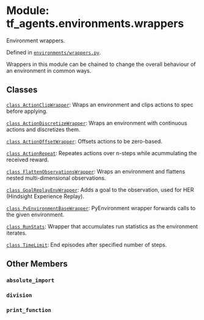<div itemscope itemtype="http://developers.google.com/ReferenceObject">
<meta itemprop="name" content="tf_agents.environments.wrappers" />
<meta itemprop="path" content="Stable" />
<meta itemprop="property" content="absolute_import"/>
<meta itemprop="property" content="division"/>
<meta itemprop="property" content="print_function"/>
</div>

# Module: tf_agents.environments.wrappers

Environment wrappers.



Defined in [`environments/wrappers.py`](https://github.com/tensorflow/agents/tree/master/tf_agents/environments/wrappers.py).

<!-- Placeholder for "Used in" -->

Wrappers in this module can be chained to change the overall behaviour of an
environment in common ways.

## Classes

[`class ActionClipWrapper`](../../tf_agents/environments/wrappers/ActionClipWrapper.md): Wraps an environment and clips actions to spec before applying.

[`class ActionDiscretizeWrapper`](../../tf_agents/environments/wrappers/ActionDiscretizeWrapper.md): Wraps an environment with continuous actions and discretizes them.

[`class ActionOffsetWrapper`](../../tf_agents/environments/wrappers/ActionOffsetWrapper.md): Offsets actions to be zero-based.

[`class ActionRepeat`](../../tf_agents/environments/wrappers/ActionRepeat.md): Repeates actions over n-steps while acummulating the received reward.

[`class FlattenObservationsWrapper`](../../tf_agents/environments/wrappers/FlattenObservationsWrapper.md): Wraps an environment and flattens nested multi-dimensional observations.

[`class GoalReplayEnvWrapper`](../../tf_agents/environments/wrappers/GoalReplayEnvWrapper.md): Adds a goal to the observation, used for HER (Hindsight Experience Replay).

[`class PyEnvironmentBaseWrapper`](../../tf_agents/environments/wrappers/PyEnvironmentBaseWrapper.md): PyEnvironment wrapper forwards calls to the given environment.

[`class RunStats`](../../tf_agents/environments/wrappers/RunStats.md): Wrapper that accumulates run statistics as the environment iterates.

[`class TimeLimit`](../../tf_agents/environments/wrappers/TimeLimit.md): End episodes after specified number of steps.

## Other Members

<h3 id="absolute_import"><code>absolute_import</code></h3>

<h3 id="division"><code>division</code></h3>

<h3 id="print_function"><code>print_function</code></h3>

